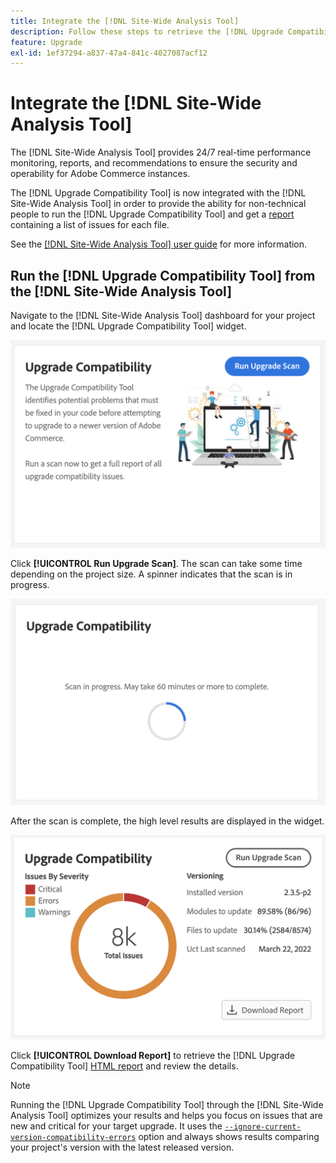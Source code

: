 ```yaml
---
title: Integrate the [!DNL Site-Wide Analysis Tool]
description: Follow these steps to retrieve the [!DNL Upgrade Compatibility Tool] report from the [!DNL Site-Wide Analysis Tool] dashboard on your Adobe Commerce project.
feature: Upgrade
exl-id: 1ef37294-a837-47a4-841c-4027087acf12
---
```

# Integrate the [!DNL Site-Wide Analysis Tool]

The [!DNL Site-Wide Analysis Tool] provides 24/7 real-time performance monitoring, reports, and recommendations to ensure the security and operability for Adobe Commerce instances.

The [!DNL Upgrade Compatibility Tool] is now integrated with the [!DNL Site-Wide Analysis Tool] in order to provide the ability for non-technical people to run the [!DNL Upgrade Compatibility Tool] and get a [report](../upgrade-compatibility-tool/reports.md) containing a list of issues for each file.

See the [[!DNL Site-Wide Analysis Tool] user guide](https://docs.magento.com/user-guide/reports/site-wide-analysis-tool.html) for more information.

## Run the [!DNL Upgrade Compatibility Tool] from the [!DNL Site-Wide Analysis Tool]

Navigate to the [!DNL Site-Wide Analysis Tool] dashboard for your project and locate the [!DNL Upgrade Compatibility Tool] widget.

![UCT SWAT widget - Initial](../../assets/upgrade-guide/uct-swat-initial.png)

Click **[!UICONTROL Run Upgrade Scan]**. The scan can take some time depending on the project size. A spinner indicates that the scan is in progress.

![UCT SWAT widget - In Progress](../../assets/upgrade-guide/uct-swat-progress.png)

After the scan is complete, the high level results are displayed in the widget.

![UCT SWAT widget - Results](../../assets/upgrade-guide/uct-swat-results.png)

Click **[!UICONTROL Download Report]** to retrieve the [!DNL Upgrade Compatibility Tool] [HTML report](../upgrade-compatibility-tool/reports.md#html-report) and review the details.


>[!NOTE]
>
> Running the [!DNL Upgrade Compatibility Tool] through the [!DNL Site-Wide Analysis Tool] optimizes your results and helps you focus on issues that are new and critical for your target upgrade. It uses the [`--ignore-current-version-compatibility-errors`](run.md#optimize-your-results) option and always shows results comparing your project's version with the latest released version.
